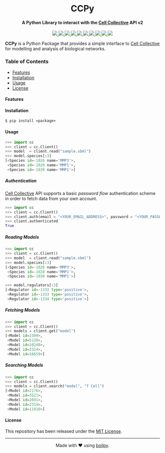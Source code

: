 <div align="center">
    <h1>
      CCPy
    </h1>
    <h4>
      A Python Library to interact with the 
      <a href="https://cellcollective.org">Cell Collective</a> API v2
    </h4>
</div>

<p align="center">
    <a href="https://travis-ci.org/achillesrasquinha/ccpy">
        <img src="https://img.shields.io/travis/achillesrasquinha/ccpy.svg?style=flat-square">
    </a>
    <a href="https://ci.appveyor.com/project/achillesrasquinha/ccpy">
        <img src="https://img.shields.io/appveyor/ci/achillesrasquinha/ccpy.svg?style=flat-square&logo=appveyor">
    </a>
    <a href="https://coveralls.io/github/achillesrasquinha/ccpy">
        <img src="https://img.shields.io/coveralls/github/achillesrasquinha/ccpy.svg?style=flat-square">
    </a>
    <a href="https://pypi.org/project/ccpy/">
		<img src="https://img.shields.io/pypi/v/ccpy.svg?style=flat-square">
	</a>
    <a href="https://pypi.org/project/ccpy/">
		<img src="https://img.shields.io/pypi/l/ccpy.svg?style=flat-square">
	</a>
    <a href="https://pypi.org/project/ccpy/">
		<img src="https://img.shields.io/pypi/pyversions/ccpy.svg?style=flat-square">
	</a>
    <a href="https://hub.docker.com/r/achillesrasquinha/ccpy">
		<img src="https://img.shields.io/docker/build/achillesrasquinha/ccpy.svg?style=flat-square&logo=docker">
	</a>
    <a href="https://git.io/boilpy">
      <img src="https://img.shields.io/badge/made%20with-boilpy-red.svg?style=flat-square">
    </a>
	<a href="https://saythanks.io/to/achillesrasquinha">
		<img src="https://img.shields.io/badge/Say%20Thanks-🦉-1EAEDB.svg?style=flat-square">
	</a>
	<a href="https://paypal.me/achillesrasquinha">
		<img src="https://img.shields.io/badge/donate-💵-f44336.svg?style=flat-square">
	</a>
</p>

**CCPy** is a Python Package that provides a simple interface to 
[Cell Collective](https://cellcollective.org) for modelling and analysis of 
biological networks.

### Table of Contents
* [Features](#Features)
* [Installation](#installation)
* [Usage](#usage)
* [License](#license)

#### Features

#### Installation

```shell
$ pip install <package>
```

#### Usage

```python
>>> import cc
>>> client = cc.Client()
>>> model  = client.read("sample.sbml")
>>> model.species[:3]
[<Species id=-1026 name='MMP3'>,
 <Species id=-1028 name='MMP1'>,
 <Species id=-1030 name='MMP1'>]
```

##### Authentication

[Cell Collective](https://cellcollective.org) API supports a basic 
*password flow* authentication scheme in order to fetch data from your own 
account.

```python
>>> import cc
>>> client = cc.Client()
>>> client.auth(email = "<YOUR_EMAIL_ADDRESS>", password = "<YOUR_PASSWORD>")
>>> client.authenticated
True
```

##### Reading Models

```python
>>> import cc
>>> client = cc.Client()
>>> model  = client.read("sample.sbml")
>>> model.species[:3]
[<Species id=-1026 name='MMP3'>,
 <Species id=-1028 name='MMP1'>,
 <Species id=-1030 name='MMP1'>]

>>> model.regulators[:3]
[<Regulator id=-1332 type='positive'>,
 <Regulator id=-1333 type='positive'>,
 <Regulator id=-1334 type='positive'>]
```

##### Fetching  Models

```python
>>> import cc
>>> client = cc.Client()
>>> models = client.get("model")
[<Model id=2309>,
 <Model id=5128>,
 <Model id=10248>,
 <Model id=2314>,
 <Model id=16659>]
```

##### Searching Models

```python
>>> import cc
>>> client = cc.Client()
>>> models = client.search("model", "T Cell")
[<Model id=2176>,
 <Model id=3521>,
 <Model id=2691>,
 <Model id=2314>,
 <Model id=11916>]
```

#### License

This repository has been released under the [MIT License](LICENSE).

---

<div align="center">
  Made with ❤️ using <a href="https://git.io/boilpy">boilpy</a>.
</div>
